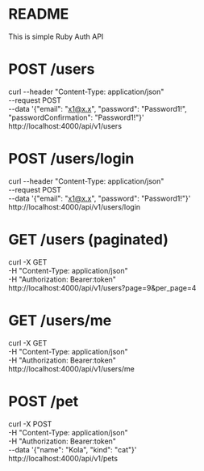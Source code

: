 # README
This is simple Ruby Auth API

# POST /users
curl --header "Content-Type: application/json" \
     --request POST \
     --data '{"email": "x1@x.x", "password": "Password1!", "passwordConfirmation": "Password1!"}' \
     http://localhost:4000/api/v1/users


# POST /users/login
curl --header "Content-Type: application/json" \
     --request POST \
     --data '{"email": "x1@x.x", "password": "Password1!"}' \
     http://localhost:4000/api/v1/users/login

# GET /users (paginated)
curl -X GET \
     -H "Content-Type: application/json" \
     -H "Authorization: Bearer:token" \
     http://localhost:4000/api/v1/users\?page\=9\&per_page\=4

# GET /users/me
curl -X GET \
     -H "Content-Type: application/json" \
     -H "Authorization: Bearer:token" \
     http://localhost:4000/api/v1/users/me


# POST /pet
curl -X POST \
     -H "Content-Type: application/json" \
     -H "Authorization: Bearer:token" \
     --data '{"name": "Kola", "kind": "cat"}' \
     http://localhost:4000/api/v1/pets